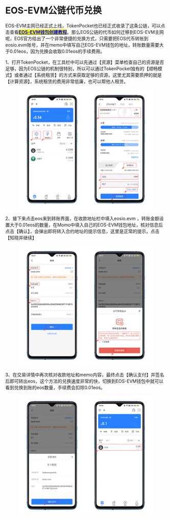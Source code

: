 # EOS-EVM公链代币兑换

EOS-EVM主网已经正式上线，TokenPocket也已经正式收录了这条公链，可以点击查看[<mark style="color:blue;">**EOS-EVM钱包创建教程**</mark>](../create-wallet-tutorial/eos-evm.md)。那么EOS公链的代币如何迁移到EOS-EVM主网呢，EOS官方给出了一个非常便捷的兑换方式，只需要把EOS代币转账到eosio.evm账号，并在memo中填写自己EOS-EVM钱包的地址，转账数量需要大于0.01eos，因为兑换会收取0.01eos的手续费用。

1、打开TokenPocket，在工具栏中可以先通过【资源】菜单检查自己的资源是否足够，因为EOS公链的机制很特别，所以可以通过TokenPocket独有的【顺畅模式】或者通过【系统租赁】的方式来获取足够的资源，这里尤其需要质押的就是【计算资源】，系统租赁的费用非常低廉，也可以帮他人租赁。

<figure><img src="../../.gitbook/assets/1 (9).png" alt=""><figcaption></figcaption></figure>

2、接下来点击eos来到转账界面，在收款地址栏中填入eosio.evm ，转账金额设置大于0.01eos的数量，在Momo中填入自己的EOS-EVM钱包地址，核对信息后点击【确认】，会弹出即将转入合约地址的提示信息，这里是正常的提示，点击【知晓并继续】

<figure><img src="../../.gitbook/assets/2 (9).png" alt=""><figcaption></figcaption></figure>

3、在交易详情中再次核对收款地址和memo内容，最终点击【确认支付】并签名后即可转出eos，这个方法的兑换速度非常的快，切换到EOS-EVM钱包中就可以看到兑换到账的eos数量，手续费会扣除0.01eos。

<figure><img src="../../.gitbook/assets/3 (3) (4).png" alt=""><figcaption></figcaption></figure>
